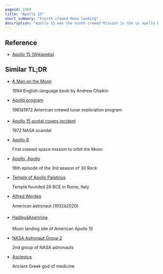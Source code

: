 ```yaml
---
pageid: 1969
title: "Apollo 15"
short_summary: "Fourth crewed Moon landing"
description: "Apollo 15 was the ninth crewed Mission in the us apollo Program and the fourth to land on the Moon. It was the first Jmission with a longer Stay on the Moon and a greater Focus on Science than earlier Landings. Apollo 15 saw the first Use of the Lunar Roving Vehicle."
---
```


## Reference

- [Apollo 15 (Wikipedia)](https://en.wikipedia.org/?curid=1969)

## Similar TL;DR

- [A Man on the Moon](/tldr/en/a-man-on-the-moon)

  1994 English-language book by Andrew Chaikin

- [Apollo program](/tldr/en/apollo-program)

  1961â1972 American crewed lunar exploration program

- [Apollo 15 postal covers incident](/tldr/en/apollo-15-postal-covers-incident)

  1972 NASA scandal

- [Apollo 8](/tldr/en/apollo-8)

  First crewed space mission to orbit the Moon

- [Apollo, Apollo](/tldr/en/apollo-apollo)

  16th episode of the 3rd season of 30 Rock

- [Temple of Apollo Palatinus](/tldr/en/temple-of-apollo-palatinus)

  Temple founded 28 BCE in Rome, Italy

- [Alfred Worden](/tldr/en/alfred-worden)

  American astronaut (1932â2020)

- [HadleyâApennine](/tldr/en/hadleyapennine)

  Moon landing site of American Apollo 15

- [NASA Astronaut Group 2](/tldr/en/nasa-astronaut-group-2)

  2nd group of NASA astronauts

- [Asclepius](/tldr/en/asclepius)

  Ancient Greek god of medicine
